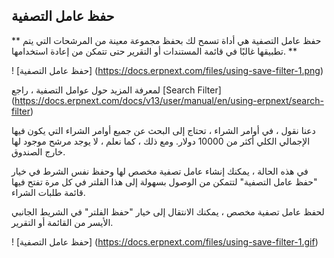 ## حفظ عامل التصفية

** حفظ عامل التصفية هي أداة تسمح لك بحفظ مجموعة معينة من المرشحات التي يتم تطبيقها غالبًا في قائمة المستندات أو التقرير حتى تتمكن من إعادة استخدامها. **

! [حفظ عامل التصفية] (https://docs.erpnext.com/files/using-save-filter-1.png)

لمعرفة المزيد حول عوامل التصفية ، راجع [Search Filter] (https://docs.erpnext.com/docs/v13/user/manual/en/using-erpnext/search-filter)

دعنا نقول ، في أوامر الشراء ، تحتاج إلى البحث عن جميع أوامر الشراء التي يكون فيها الإجمالي الكلي أكثر من 10000 دولار. ومع ذلك ، كما نعلم ، لا يوجد مرشح موجود لها خارج الصندوق.

في هذه الحالة ، يمكنك إنشاء عامل تصفية مخصص لها وحفظ نفس الشرط في خيار "حفظ عامل التصفية" لتتمكن من الوصول بسهولة إلى هذا الفلتر في كل مرة تفتح فيها قائمة طلبات الشراء.

لحفظ عامل تصفية مخصص ، يمكنك الانتقال إلى خيار "حفظ الفلتر" في الشريط الجانبي الأيسر من القائمة أو التقرير.

! [حفظ عامل التصفية] (https://docs.erpnext.com/files/using-save-filter-1.gif)
